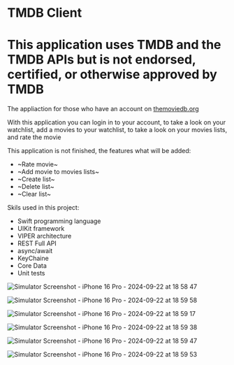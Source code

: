 # TMDB Client

# This application uses TMDB and the TMDB APIs but is not endorsed, certified, or otherwise approved by TMDB

The appliaction for those who have an account on [themoviedb.org](themoviedb.org)

With this application you can login in to your account, to take a look on your watchlist, add a movies to your watchlist, to take a look on your movies lists, and rate the movie

This application is not finished, the features what will be added: 
  - ~Rate movie~
  - ~Add movie to movies lists~
  - ~Create list~
  - ~Delete list~
  - ~Clear list~

Skils used in this project:
 - Swift programming language
 - UIKit framework
 - VIPER architecture
 - REST Full API
 - async/await
 - KeyChaine
 - Core Data
 - Unit tests

![Simulator Screenshot - iPhone 16 Pro - 2024-09-22 at 18 58 47](https://github.com/user-attachments/assets/a80995a6-9dff-40eb-a022-7897ac71604b)


![Simulator Screenshot - iPhone 16 Pro - 2024-09-22 at 18 59 58](https://github.com/user-attachments/assets/85a6e94a-8297-42d7-b82b-8cff78d9ed38)


![Simulator Screenshot - iPhone 16 Pro - 2024-09-22 at 18 59 17](https://github.com/user-attachments/assets/d22a78f3-582c-408d-8de6-999affe19898)


![Simulator Screenshot - iPhone 16 Pro - 2024-09-22 at 18 59 38](https://github.com/user-attachments/assets/1c234d7a-1bee-4639-9c37-5413fd1404eb)


![Simulator Screenshot - iPhone 16 Pro - 2024-09-22 at 18 59 47](https://github.com/user-attachments/assets/b23ae0d6-35ea-431b-9a58-1e3d7844a724)


![Simulator Screenshot - iPhone 16 Pro - 2024-09-22 at 18 59 53](https://github.com/user-attachments/assets/d5895cfa-e5d2-492d-bc77-4bbf6fb6c6bb)
